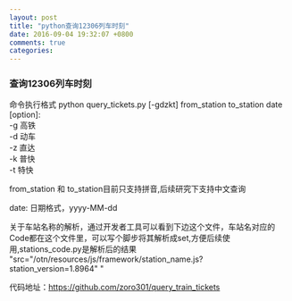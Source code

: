 ```yaml
---
layout: post
title: "python查询12306列车时刻"
date: 2016-09-04 19:32:07 +0800
comments: true
categories: 
---
```


### 查询12306列车时刻

命令执行格式 python query_tickets.py [-gdzkt] from_station to_station date  
[option]:   
	-g 高铁  
	-d 动车  
	-z 直达  
	-k 普快  
	-t 特快  
	
from_station 和 to_station目前只支持拼音,后续研究下支持中文查询

date: 日期格式，yyyy-MM-dd

关于车站名称的解析，通过开发者工具可以看到下边这个文件，车站名对应的Code都在这个文件里，可以写个脚步将其解析成set,方便后续使用,stations_code.py是解析后的结果  
"src="/otn/resources/js/framework/station_name.js?station_version=1.8964" "

代码地址：https://github.com/zoro301/query_train_tickets  

